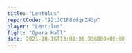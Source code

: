 ```yaml
---
title: "Lentulus"
reportCode: "92tJC1P8zdqrZ43p"
player: "Lentulus"
fight: "Opera Hall"
date: 2021-10-16T13:08:36.936000+00:00
---
```

